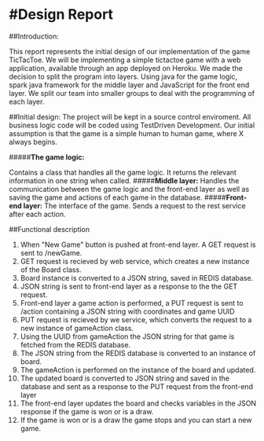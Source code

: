 #Design Report
=======

##Introduction:

This report represents the initial design of our implementation of the game TicTacToe. We will be implementing a simple tictactoe game with a web application, available through an app deployed on Heroku.
We made the decision to split the program into layers. Using java for the game logic, spark java framework for the middle layer and JavaScript for the front end layer. 
We split our team into smaller groups to deal with the programming of each layer.

##Initial design:
The project will be kept in a source control enviroment. All business logic code will be coded using TestDriven Development. 
Our initial assumption is that the game is a simple human to human game, where X always begins.

#####**The game logic:**

Contains a class that handles all the game logic. It returns the relevant information in one string when called.
#####**Middle layer:**
Handles the communication between the game logic and the front-end layer as well as saving the game and actions of each game in the database.
#####**Front-end layer:**
The interface of the game. Sends a request to the rest service after each action.

##Functional description

1. When "New Game" button is pushed at front-end layer. A GET request is sent to /newGame.
2. GET request is recieved by web service, which creates a new instance of the Board class.
3. Board instance is converted to a JSON string, saved in REDIS database.
4. JSON string is sent to front-end layer as a response to the the GET request.
5. Front-end layer a game action is performed, a PUT request is sent to /action containing a JSON string with coordinates and game UUID
6. PUT request is recieved by we service, which converts the request to a new instance of gameAction class.
7. Using the UUID from gameAction the JSON string for that game is fetched from the REDIS database.
8. The JSON string from the REDIS database is converted to an instance of board.
9. The gameAction is performed on the instance of the board and updated.
10. The updated board is converted to JSON string and saved in the database and sent as a response to the PUT request from the front-end layer
11. The front-end layer updates the board and checks variables in the JSON response if the game is won or is a draw.
12. If the game is won or is a draw the game stops and you can start a new game.
 



